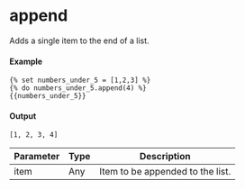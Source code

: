 # append
Adds a single item to the end of a list.

#### Example
```jinja2
{% set numbers_under_5 = [1,2,3] %}
{% do numbers_under_5.append(4) %}
{{numbers_under_5}}
```

#### Output
```jinja2
[1, 2, 3, 4]
```

| Parameter | Type | Description | 
|  ------  |  ------  |  ------  | 
| item | Any | Item to be appended to the list. | 

